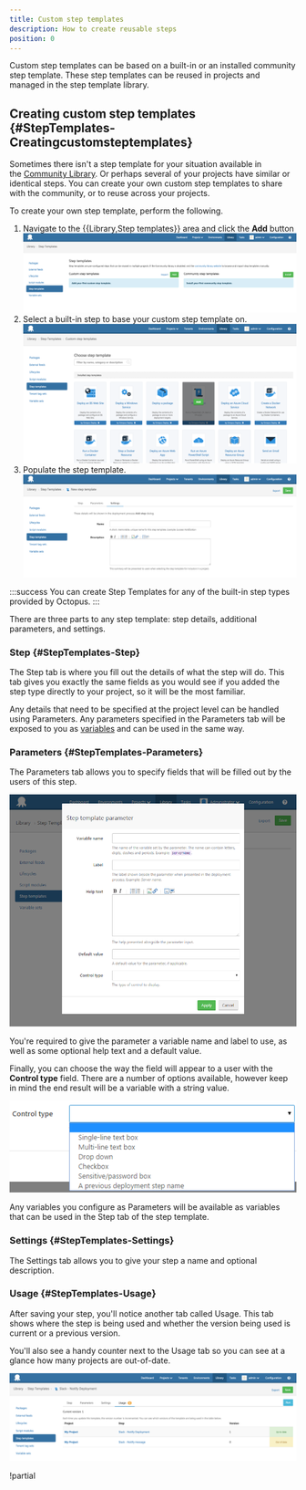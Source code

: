 ```yaml
---
title: Custom step templates
description: How to create reusable steps 
position: 0
---
```


Custom step templates can be based on a built-in or an installed community step template. These step templates can be reused in projects and managed in the step template library.

## Creating custom step templates {#StepTemplates-Creatingcustomsteptemplates}

Sometimes there isn't a step template for your situation available in the [Community Library](https://library.octopusdeploy.com/). Or perhaps several of your projects have similar or identical steps. You can create your own custom step templates to share with the community, or to reuse across your projects.

To create your own step template, perform the following.

1. Navigate to the {{Library,Step templates}} area and click the **Add** button  
   ![Step templates library](step-templates-library.png "width=500")
2. Select a built-in step to base your custom step template on.  
   ![Select built in step](step-templates-select-builtin.png "width=500")
3. Populate the step template.   
   ![Step template settings](step-templates-settings.png "width=500")

:::success
You can create Step Templates for any of the built-in step types provided by Octopus.
:::

There are three parts to any step template: step details, additional parameters, and settings.

### Step {#StepTemplates-Step}

The Step tab is where you fill out the details of what the step will do. This tab gives you exactly the same fields as you would see if you added the step type directly to your project, so it will be the most familiar.

Any details that need to be specified at the project level can be handled using Parameters. Any parameters specified in the Parameters tab will be exposed to you as [variables](/docsvariables/index.md) and can be used in the same way.

### Parameters {#StepTemplates-Parameters}

The Parameters tab allows you to specify fields that will be filled out by the users of this step.

![Add new step template parameter](step-templates-new-parameter.png "width=500")

You're required to give the parameter a variable name and label to use, as well as some optional help text and a default value.

Finally, you can choose the way the field will appear to a user with the **Control type** field. There are a number of options available, however keep in mind the end result will be a variable with a string value.

![Step template parameter type](step-templates-parameter-type.png "width=500")

Any variables you configure as Parameters will be available as variables that can be used in the Step tab of the step template.

### Settings {#StepTemplates-Settings}

The Settings tab allows you to give your step a name and optional description.

### Usage {#StepTemplates-Usage}

After saving your step, you'll notice another tab called Usage. This tab shows where the step is being used and whether the version being used is current or a previous version.

You'll also see a handy counter next to the Usage tab so you can see at a glance how many projects are out-of-date.

![Step templates usage](step-templates-usage.png "width=500")

!partial <logolinkrun>

